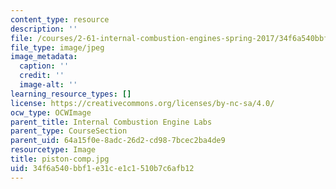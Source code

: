 ```yaml
---
content_type: resource
description: ''
file: /courses/2-61-internal-combustion-engines-spring-2017/34f6a540bbf1e31ce1c1510b7c6afb12_piston-comp.jpg
file_type: image/jpeg
image_metadata:
  caption: ''
  credit: ''
  image-alt: ''
learning_resource_types: []
license: https://creativecommons.org/licenses/by-nc-sa/4.0/
ocw_type: OCWImage
parent_title: Internal Combustion Engine Labs
parent_type: CourseSection
parent_uid: 64a15f0e-8adc-26d2-cd98-7bcec2ba4de9
resourcetype: Image
title: piston-comp.jpg
uid: 34f6a540-bbf1-e31c-e1c1-510b7c6afb12
---
```

